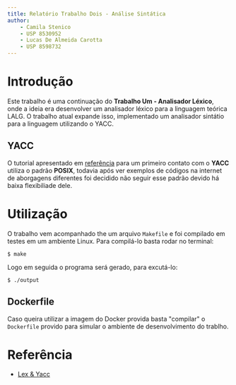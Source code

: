```yaml
---
title: Relatório Trabalho Dois - Análise Sintática
author:
    - Camila Stenico
    - USP 8530952
    - Lucas De Almeida Carotta
    - USP 8598732
---
```


# Introdução
Este trabalho é uma continuação do **Trabalho Um - Analisador Léxico**, onde a ideia era desenvolver um analisador léxico para a linguagem teórica LALG. O trabalho atual expande isso, implementado um analisador sintátio para a linguagem utilizando o YACC.

## YACC
O tutorial apresentado em [referência](#refer%C3%AAncia) para um primeiro contato com o **YACC** utiliza o padrão **POSIX**, todavia após ver exemplos de códigos na internet de aborgagens diferentes foi decidido não seguir esse padrão devido há baixa flexibiliade dele.

# Utilização
O trabalho vem acompanhado the um arquivo `Makefile` e foi compilado em testes em um ambiente Linux. Para compilá-lo basta rodar no terminal:

```shell
$ make
```

Logo em seguida o programa será gerado, para excutá-lo:

```shell
$ ./output
```

## Dockerfile
Caso queira utilizar a imagem do Docker provida basta "compilar" o `Dockerfile` provido para simular o ambiente de desenvolvimento do trablho.

# Referência

- [Lex & Yacc](https://www.epaperpress.com/lexandyacc/)
